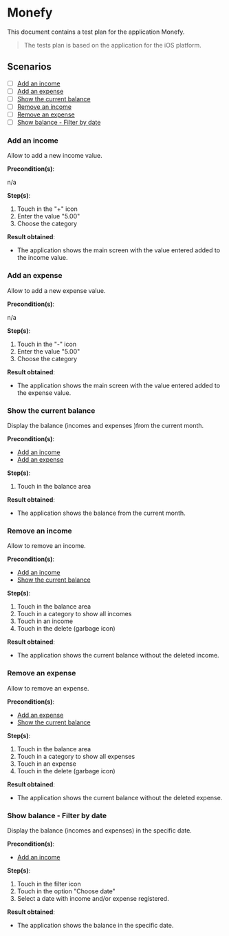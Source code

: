 # Monefy

This document contains a test plan for the application Monefy.

> The tests plan is based on the application for the iOS platform.

## Scenarios

* [ ] [Add an income](#add-an-income)
* [ ] [Add an expense](#add-an-expense)
* [ ] [Show the current balance](#show-the-current-balance)
* [ ] [Remove an income](#remove-an-income)
* [ ] [Remove an expense](#remove-an-expense)
* [ ] [Show balance - Filter by date](#show-balance---filter-by-date)

### Add an income

Allow to add a new income value.

**Precondition(s)**:

n/a

**Step(s)**:

1. Touch in the "+" icon
2. Enter the value "5.00"
3. Choose the category

**Result obtained**:

* The application shows the main screen with the value entered added to the income value.

### Add an expense

Allow to add a new expense value.

**Precondition(s)**:

n/a

**Step(s)**:

1. Touch in the "-" icon
2. Enter the value "5.00"
3. Choose the category

**Result obtained**:

* The application shows the main screen with the value entered added to the expense value.

### Show the current balance

Display the balance (incomes and expenses )from the current month.

**Precondition(s)**:

* [Add an income](#add-an-income)
* [Add an expense](#add-an-expense)
  
**Step(s)**:

1. Touch in the balance area

**Result obtained**:

* The application shows the balance from the current month.

### Remove an income

Allow to remove an income.

**Precondition(s)**:

* [Add an income](#add-an-income)
* [Show the current balance](#show-the-current-balance)

**Step(s)**:

1. Touch in the balance area
2. Touch in a category to show all incomes
3. Touch in an income
4. Touch in the delete (garbage icon)

**Result obtained**:

* The application shows the current balance without the deleted income.

### Remove an expense

Allow to remove an expense.

**Precondition(s)**:

* [Add an expense](#add-an-expense)
* [Show the current balance](#show-the-current-balance)

**Step(s)**:

1. Touch in the balance area
2. Touch in a category to show all expenses
3. Touch in an expense
4. Touch in the delete (garbage icon)

**Result obtained**:

* The application shows the current balance without the deleted expense.

### Show balance - Filter by date

Display the balance (incomes and expenses) in the specific date.

**Precondition(s)**:

* [Add an income](#add-an-income)
  
**Step(s)**:

1. Touch in the filter icon
2. Touch in the option "Choose date"
3. Select a date with income and/or expense registered.

**Result obtained**:

* The application shows the balance in the specific date.
